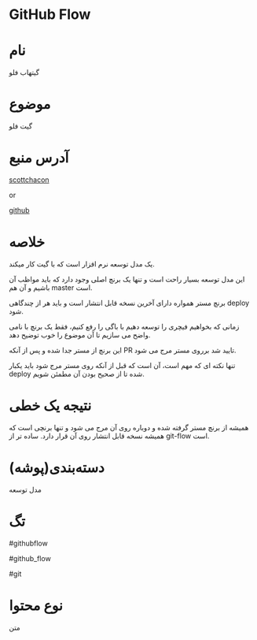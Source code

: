 GitHub Flow
===


نام
===

گیتهاب فلو


موضوع
===

گیت فلو


آدرس منبع
===

[scottchacon](http://scottchacon.com/2011/08/31/github-flow.html)

or 

[github](https://guides.github.com/introduction/flow/)



خلاصه
===


یک مدل توسعه نرم افزار است که با گیت کار میکند.


این مدل توسعه بسیار راحت است و تنها یک برنچ اصلی وجود دارد که باید مواظب آن باشیم و آن هم master است.

برنچ مستر همواره دارای آخرین نسخه قابل انتشار است و باید هر از چندگاهی deploy شود.

زمانی که بخواهیم فیچری را توسعه دهیم با باگی را رفع کنیم، فقط یک برنچ با نامی واضح می سازیم تا آن موضوع را خوب توضیح دهد.

این برنچ از مستر جدا شده و پس از آنکه PR تایید شد برروی مستر مرج می شود.

تنها نکته ای که مهم است، آن است که قبل از آنکه روی مستر مرج شود باید یکبار deploy شده تا از صحیح بودن آن مطمئن شویم.




نتیجه یک خطی
===
همیشه از برنچ مستر گرفته شده و دوباره روی آن مرج می شود و تنها برنچی است که همیشه نسخه قابل انتشار روی آن قرار دارد.
ساده تر از git-flow است.
 
 
 
دسته‌بندی(پوشه)
===

مدل توسعه



تگ
===

#githubflow 

#github_flow

#git



نوع محتوا
===

متن